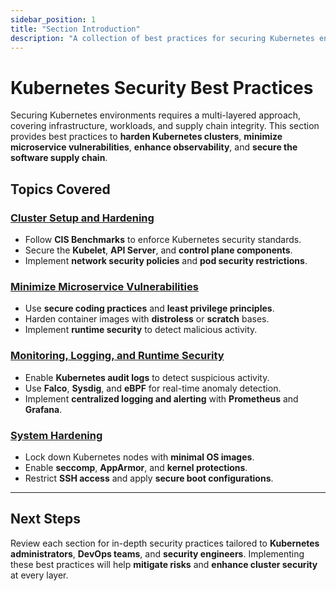 ```yaml
---
sidebar_position: 1
title: "Section Introduction"
description: "A collection of best practices for securing Kubernetes environments, covering cluster hardening, microservice security, monitoring, and supply chain integrity."
---
```


# Kubernetes Security Best Practices

Securing Kubernetes environments requires a multi-layered approach, covering infrastructure, workloads, and supply chain integrity. This section provides best practices to **harden Kubernetes clusters**, **minimize microservice vulnerabilities**, **enhance observability**, and **secure the software supply chain**.

## Topics Covered

### **[Cluster Setup and Hardening](/docs/best_practices/cluster_setup_and_hardening/intro)**

- Follow **CIS Benchmarks** to enforce Kubernetes security standards.
- Secure the **Kubelet**, **API Server**, and **control plane components**.
- Implement **network security policies** and **pod security restrictions**.

### **[Minimize Microservice Vulnerabilities](/docs/best_practices/minimize_microservice_vulnerabilities/intro)**

- Use **secure coding practices** and **least privilege principles**.
- Harden container images with **distroless** or **scratch** bases.
- Implement **runtime security** to detect malicious activity.

### **[Monitoring, Logging, and Runtime Security](/docs/best_practices/monitoring_logging_and_runtime_security/intro)**

- Enable **Kubernetes audit logs** to detect suspicious activity.
- Use **Falco**, **Sysdig**, and **eBPF** for real-time anomaly detection.
- Implement **centralized logging and alerting** with **Prometheus** and **Grafana**.

<!-- ### **[Supply Chain Security](/docs/best_practices/supply_chain_security/intro)**

- Verify software integrity using **SBOMs**, **Sigstore**, and **cosign**.
- Secure CI/CD pipelines to prevent **malicious code injection**.
- Enforce **image provenance** and **admission controls** for deployments. -->

### **[System Hardening](/docs/best_practices/system_hardening/intro)**

- Lock down Kubernetes nodes with **minimal OS images**.
- Enable **seccomp**, **AppArmor**, and **kernel protections**.
- Restrict **SSH access** and apply **secure boot configurations**.

---

## Next Steps

Review each section for in-depth security practices tailored to **Kubernetes administrators**, **DevOps teams**, and **security engineers**. Implementing these best practices will help **mitigate risks** and **enhance cluster security** at every layer.
